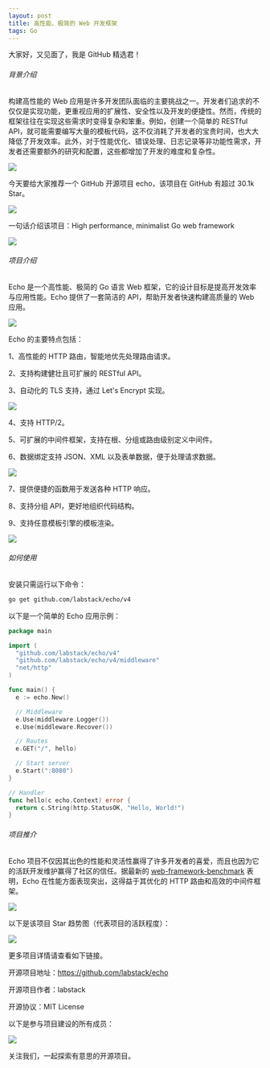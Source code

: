 ```yaml
---
layout: post
title: 高性能、极简的 Web 开发框架
tags: Go
---
```


大家好，又见面了，我是 GitHub 精选君！

###### 背景介绍

构建高性能的 Web 应用是许多开发团队面临的主要挑战之一。开发者们追求的不仅仅是实现功能，更重视应用的扩展性、安全性以及开发的便捷性。然而，传统的框架往往在实现这些需求时变得复杂和笨重。例如，创建一个简单的 RESTful API，就可能需要编写大量的模板代码，这不仅消耗了开发者的宝贵时间，也大大降低了开发效率。此外，对于性能优化、错误处理、日志记录等非功能性需求，开发者还需要额外的研究和配置，这些都增加了开发的难度和复杂性。

![](https://raw.githubusercontent.com/ZhuPeng/pic/master/mac/compress_tmp-77a09a437fb1b0b3481b236723ebe06e.png)

今天要给大家推荐一个 GitHub 开源项目 echo，该项目在 GitHub 有超过 30.1k Star。

![](https://stats.deeptrain.net/repo/labstack/echo/?theme=light)

一句话介绍该项目：High performance, minimalist Go web framework

![](https://raw.githubusercontent.com/ZhuPeng/pic/master/images/compress_image-20241201215606308.png)


###### 项目介绍

Echo 是一个高性能、极简的 Go 语言 Web 框架，它的设计目标是提高开发效率与应用性能。Echo 提供了一套简洁的 API，帮助开发者快速构建高质量的 Web 应用。

![](https://raw.githubusercontent.com/ZhuPeng/pic/master/images/compress_image-20241201215659454.png)

Echo 的主要特点包括：

1、高性能的 HTTP 路由，智能地优先处理路由请求。

2、支持构建健壮且可扩展的 RESTful API。

3、自动化的 TLS 支持，通过 Let's Encrypt 实现。

![](https://raw.githubusercontent.com/ZhuPeng/pic/master/images/compress_image-20241201215745498.png)

4、支持 HTTP/2。

5、可扩展的中间件框架，支持在根、分组或路由级别定义中间件。

6、数据绑定支持 JSON、XML 以及表单数据，便于处理请求数据。

![](https://raw.githubusercontent.com/ZhuPeng/pic/master/images/compress_image-20241201215809420.png)

7、提供便捷的函数用于发送各种 HTTP 响应。

8、支持分组 API，更好地组织代码结构。

9、支持任意模板引擎的模板渲染。

![](https://raw.githubusercontent.com/ZhuPeng/pic/master/images/compress_image-20241201215844453.png)

###### 如何使用

安装只需运行以下命令：
```sh
go get github.com/labstack/echo/v4
```
以下是一个简单的 Echo 应用示例：
```go
package main

import (
  "github.com/labstack/echo/v4"
  "github.com/labstack/echo/v4/middleware"
  "net/http"
)

func main() {
  e := echo.New()

  // Middleware
  e.Use(middleware.Logger())
  e.Use(middleware.Recover())

  // Routes
  e.GET("/", hello)

  // Start server
  e.Start(":8080")
}

// Handler
func hello(c echo.Context) error {
  return c.String(http.StatusOK, "Hello, World!")
}
```
###### 项目推介

Echo 项目不仅因其出色的性能和灵活性赢得了许多开发者的喜爱，而且也因为它的活跃开发维护赢得了社区的信任。据最新的 [web-framework-benchmark](https://github.com/vishr/web-framework-benchmark) 表明，Echo 在性能方面表现突出，这得益于其优化的 HTTP 路由和高效的中间件框架。

![](https://raw.githubusercontent.com/ZhuPeng/pic/master/images/compress_image-20241201220113798.png)

以下是该项目 Star 趋势图（代表项目的活跃程度）：

![](https://api.star-history.com/svg?repos=labstack/echo&type=Timeline)

更多项目详情请查看如下链接。

开源项目地址：https://github.com/labstack/echo 

开源项目作者：labstack

开源协议：MIT License

以下是参与项目建设的所有成员：

![](https://contrib.rocks/image?repo=labstack/echo)

关注我们，一起探索有意思的开源项目。

